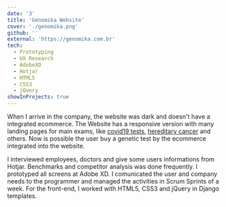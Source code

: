 ```yaml
---
date: '3'
title: 'Genomika Website'
cover: './genomika.png'
github: ''
external: 'https://genomika.com.br'
tech:
  - Prototyping
  - UX Research
  - AdobeXD
  - Hotjar
  - HTML5
  - CSS3
  - jQuery
showInProjects: true
---
```


When I arrive in the company, the website was dark and doesn't have a integrated ecommerce. The Website has a responsive version with many landing pages for main exams, like [covid19 tests](https://www.genomika.com.br/covid19/), [hereditary cancer](https://www.genomika.com.br/testes-para-risco-hereditario-de-cancer/) and others. Now is possible the user buy a genetic test by the ecommerce integrated into the website.

I interviewed employees, doctors and give some users informations from Hotjar. Benchmarks and competitor analysis was done frequently. I prototyped all screens at Adobe XD. I comunicated the user and company needs to the programmer and managed the activities in Scrum Sprints of a week. For the front-end, I worked with HTML5, CSS3 and jQuery in Django templates.